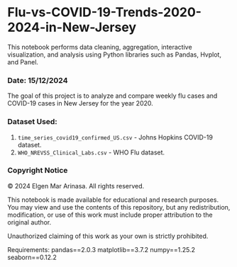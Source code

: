 # Flu-vs-COVID-19-Trends-2020-2024-in-New-Jersey

This notebook performs data cleaning, aggregation, interactive visualization, and analysis using Python libraries such as Pandas, Hvplot, and Panel.

### Date: 15/12/2024  

The goal of this project is to analyze and compare weekly flu cases and COVID-19 cases in New Jersey for the year 2020.  

### Dataset Used:  
1. `time_series_covid19_confirmed_US.csv` - Johns Hopkins COVID-19 dataset.  
2. `WHO_NREVSS_Clinical_Labs.csv` - WHO Flu dataset.  

### Copyright Notice  
© 2024 Elgen Mar Arinasa. All rights reserved.  

This notebook is made available for educational and research purposes. You may view and use the contents of this repository, but any redistribution, modification, or use of this work must include proper attribution to the original author.  

Unauthorized claiming of this work as your own is strictly prohibited.

Requirements:
pandas==2.0.3
matplotlib==3.7.2
numpy==1.25.2
seaborn==0.12.2
